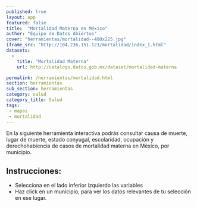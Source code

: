 ```yaml
---
published: true
layout: app
featured: false
title:  "Mortalidad Materna en México"
author: "Equipo de Datos Abiertos"
cover: "herramientas/mortalidad--480x225.jpg"
iframe_src: "http://104.236.151.123/mortalidad/index_1.html"
datasets:
  -
    title: "Mortalidad Materna"
    url: http://catalogo.datos.gob.mx/dataset/mortalidad-materna

permalink: /herramientas/mortalidad.html
section: herramientas
sub_section: herramientas
category: salud
category_title: Salud
tags:
 - mapas
 - mortalidad
---
```


<p>En la siguiente herramienta interactiva podrás consultar causa de muerte, lugar de muerte, estado conyugal, escolaridad, ocupación y derechohabiencia de casos de mortalidad materna en México, por municipio.</p>

<h2>Instrucciones:</h2>
<ul>
<li>Selecciona en el lado inferior izquierdo las variables</li>
<li>Haz click en un municipio, para ver los datos relevantes de tu selección en ese lugar. </li>
</ul>
